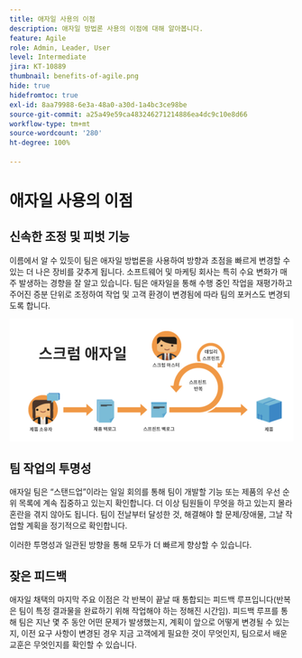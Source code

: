 ```yaml
---
title: 애자일 사용의 이점
description: 애자일 방법론 사용의 이점에 대해 알아봅니다.
feature: Agile
role: Admin, Leader, User
level: Intermediate
jira: KT-10889
thumbnail: benefits-of-agile.png
hide: true
hidefromtoc: true
exl-id: 8aa79988-6e3a-48a0-a30d-1a4bc3ce98be
source-git-commit: a25a49e59ca483246271214886ea4dc9c10e8d66
workflow-type: tm+mt
source-wordcount: '280'
ht-degree: 100%

---
```


# 애자일 사용의 이점

## 신속한 조정 및 피벗 기능

이름에서 알 수 있듯이 팀은 애자일 방법론을 사용하여 방향과 초점을 빠르게 변경할 수 있는 더 나은 장비를 갖추게 됩니다. 소프트웨어 및 마케팅 회사는 특히 수요 변화가 매주 발생하는 경향을 잘 알고 있습니다. 팀은 애자일을 통해 수행 중인 작업을 재평가하고 주어진 증분 단위로 조정하여 작업 및 고객 환경이 변경됨에 따라 팀의 포커스도 변경되도록 합니다.

![애자일 작업 스트림](assets/agile-work-stream.png)

## 팀 작업의 투명성

애자일 팀은 “스탠드업”이라는 일일 회의를 통해 팀이 개발할 기능 또는 제품의 우선 순위 목록에 계속 집중하고 있는지 확인합니다. 더 이상 팀원들이 무엇을 하고 있는지 몰라 혼란을 겪지 않아도 됩니다. 팀이 전날부터 달성한 것, 해결해야 할 문제/장애물, 그날 작업할 계획을 정기적으로 확인합니다.



이러한 투명성과 일관된 방향을 통해 모두가 더 빠르게 향상할 수 있습니다.



## 잦은 피드백

애자일 채택의 마지막 주요 이점은 각 반복이 끝날 때 통합되는 피드백 루프입니다(반복은 팀이 특정 결과물을 완료하기 위해 작업해야 하는 정해진 시간임). 피드백 루프를 통해 팀은 지난 몇 주 동안 어떤 문제가 발생했는지, 계획이 앞으로 어떻게 변경될 수 있는지, 이전 요구 사항이 변경된 경우 지금 고객에게 필요한 것이 무엇인지, 팀으로서 배운 교훈은 무엇인지를 확인할 수 있습니다.
